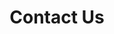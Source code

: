 ---
title: Contact Us
menu:
  main:
    weight: 80
# Add blocks of content here to add more sections to the community page
---